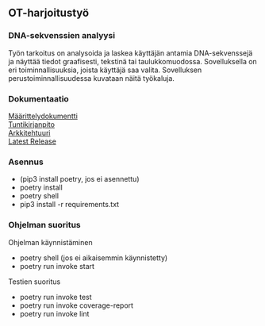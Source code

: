 ## OT-harjoitustyö  

### DNA-sekvenssien analyysi
Työn tarkoitus on analysoida ja laskea käyttäjän antamia DNA-sekvenssejä ja näyttää tiedot graafisesti, tekstinä tai taulukkomuodossa. Sovelluksella on eri toiminnallisuuksia, joista käyttäjä saa valita.
Sovelluksen perustoiminnallisuudessa kuvataan näitä työkaluja.

### Dokumentaatio
[Määrittelydokumentti](/dokumentaatio/Määrittelydokumentti.md)  
[Tuntikirjanpito](/dokumentaatio/Tuntikirjanpito.md)  
[Arkkitehtuuri](/dokumentaatio/arkkitehtuuri.md)  
[Latest Release](https://github.com/jonthus/ot-harjoitustyo/releases/tag/viikko5)  


### Asennus
- (pip3 install poetry, jos ei asennettu)
- poetry install
- poetry shell
- pip3 install -r requirements.txt

### Ohjelman suoritus

Ohjelman käynnistäminen
- poetry shell (jos ei aikaisemmin käynnistetty)
- poetry run invoke start

Testien suoritus
- poetry run invoke test
- poetry run invoke coverage-report
- poetry run invoke lint
